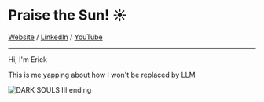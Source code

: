 # Praise the Sun! ☀️

[Website](https://ericc-ch.github.io) / [LinkedIn](https://www.linkedin.com/in/erick-christian-p) / [YouTube](https://www.youtube.com/@erickchristian2)

---

Hi, I'm Erick

This is me yapping about how I won't be replaced by LLM

![DARK SOULS III ending](https://media1.tenor.com/m/pzW5jvt-sr8AAAAd/pop-cat-cat.gif)
